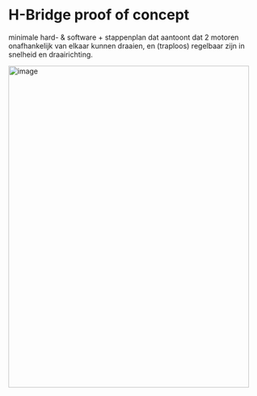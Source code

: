 # H-Bridge proof of concept

minimale hard- & software + stappenplan dat aantoont dat 2 motoren onafhankelijk van elkaar kunnen draaien, en (traploos) regelbaar zijn in snelheid en draairichting.

<img width="476" height="637" alt="image" src="https://github.com/user-attachments/assets/704b058e-da5c-480b-b96e-273647013e6c" />
